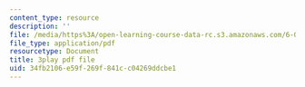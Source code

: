 ```yaml
---
content_type: resource
description: ''
file: /media/https%3A/open-learning-course-data-rc.s3.amazonaws.com/6-00sc-introduction-to-computer-science-and-programming-spring-2011/34fb2106e59f269f841cc04269ddcbe1_88fqFjfxgwI.pdf
file_type: application/pdf
resourcetype: Document
title: 3play pdf file
uid: 34fb2106-e59f-269f-841c-c04269ddcbe1
---
```

